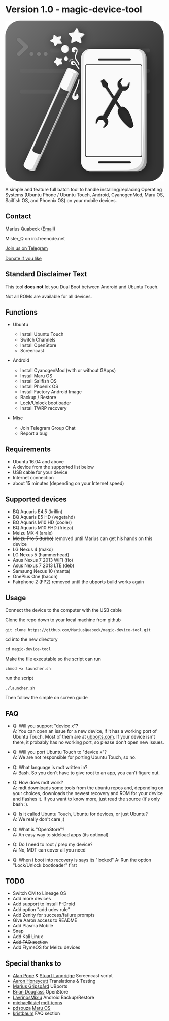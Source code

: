 # Version 1.0 - magic-device-tool

![alt text](https://raw.githubusercontent.com/MariusQuabeck/magic-device-tool/master/mdt.png "magic-device-tool logo")


A simple and feature full batch tool to handle installing/replacing Operating Systems (Ubuntu Phone / Ubuntu Touch, Android, CyanogenMod, Maru OS, Sailfish OS, and Phoenix OS) on your mobile devices.

## Contact

Marius Quabeck [(Email)](mailto:marius.quabeck@ubuntu.com?subject=magic-device-tool)

Mister_Q on irc.freenode.net

[Join us on Telegram](https://telegram.me/joinchat/A3LlWgiC4TT5g7yEvAz8cA)

[Donate if you like](http://paypal.me/MisterQ)

## Standard Disclaimer Text
This tool **does not** let you Dual Boot between Android and Ubuntu Touch.

Not all ROMs are available for all devices.

Functions
---
- Ubuntu
  - Install Ubuntu Touch
  - Switch Channels
  - Install OpenStore
  - Screencast


- Android
  - Install CyanogenMod (with or without GApps)
  - Install Maru OS
  - Install Sailfish OS
  - Install Phoenix OS
  - Install Factory Android Image
  - Backup / Restore
  - Lock/Unlock bootloader
  - Install TWRP recovery

- Misc
  - Join Telegram Group Chat
  - Report a bug


Requirements
----
- Ubuntu 16.04 and above
- A device from the supported list below
- USB cable for your device
- Internet connection
- about 15 minutes (depending on your Internet speed)

Supported devices
----

- BQ Aquaris E4.5 (krillin)
- BQ Aquaris E5 HD (vegetahd)
- BQ Aquaris M10 HD (cooler)
- BQ Aquaris M10 FHD (frieza)
- Meizu MX 4 (arale)
- ~~Meizu Pro 5 (turbo)~~ removed until Marius can get his hands on this device
- LG Nexus 4 (mako)
- LG Nexus 5 (hammerhead)
- Asus Nexus 7 2013 WiFi (flo)
- Asus Nexus 7 2013 LTE (deb)
- Samsung Nexus 10 (manta)
- OnePlus One (bacon)
- ~~Fairphone 2 (FP2)~~ removed until the ubports build works again


Usage
-----

Connect the device to the computer with the USB cable

Clone the repo down to your local machine from github
```
git clone https://github.com/MariusQuabeck/magic-device-tool.git
```
cd into the new directory
```
cd magic-device-tool
```
Make the file executable so the script can run
```
chmod +x launcher.sh
```
run the script
```
./launcher.sh
```
Then follow the simple on screen guide

FAQ
---
- Q: Will you support "device x"?     
  A: You can open an issue for a new device, if it has a working port of Ubuntu Touch. Most of them are at [ubports.com](https://ubports.com/). If your device isn't there, it probably has no working port, so please don't open new issues.

- Q: Will you port Ubuntu Touch to "device x"?     
  A: We are not responsible for porting Ubuntu Touch, so no.

- Q: What language is mdt written in?    
  A: Bash. So you don't have to give root to an app, you can't figure out.

- Q: How does mdt work?    
  A: mdt downloads some tools from the ubuntu repos and, depending on your choices, downloads the newest recovery and ROM for your device and flashes it. If you want to know more, just read the source (it's only bash :).

- Q: Is it called Ubuntu Touch, Ubuntu for devices, or just Ubuntu?   
  A: We really don't care ;)

- Q: What is "OpenStore"?   
  A: An easy way to sideload apps (its optional)

- Q: Do I need to root / prep my device?  
  A: No, MDT can cover all you need

- Q: When i boot into recovery is says its "locked"
  A: Run the option "Lock/Unlock bootloader" first

TODO
------
- Switch CM to Lineage OS
- Add more devices
- Add support to install F-Droid
- Add option "add udev rule"
- Add Zenity for success/failure prompts
- Give Aaron access to README
- Add Plasma Mobile
- Snap
- ~~Add Kali Linux~~
- ~~Add FAQ section~~
- Add FlymeOS for Meizu devices

Special thanks to
---
- [Alan Pope](https://github.com/popey) & [Stuart Langridge](https://github.com/stuartlangridge) Screencast script
- [Aaron Honeycutt](https://github.com/ahoneybun) Translations & Testing
- [Marius Gripsgård](https://github.com/mariogrip) UBports
- [Brian Douglass](https://github.com/bhdouglass) OpenStore
- [LavrinosMixlu](https://github.com/LavrinosMixlu) Android Backup/Restore
- [michaelkisiel](https://github.com/michaelkisiel) [mdt-icons](https://github.com/michaelkisiel/mdt-icons)
- [pdsouza](https://github.com/pdsouza) [Maru OS](https://github.com/maruos/maruos)
- [kristbaum](https://github.com/kristbaum) FAQ section

